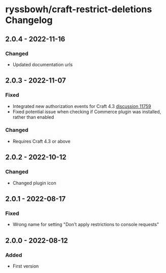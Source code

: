 # ryssbowh/craft-restrict-deletions Changelog

## 2.0.4 - 2022-11-16

### Changed

- Updated documentation urls

## 2.0.3 - 2022-11-07

### Fixed
- Integrated new authorization events for Craft 4.3 [discussion 11759](https://github.com/craftcms/cms/discussions/11759)
- Fixed potential issue when checking if Commerce plugin was installed, rather than enabled

### Changed
- Requires Craft 4.3 or above

## 2.0.2 - 2022-10-12

### Changed
- Changed plugin icon

## 2.0.1 - 2022-08-17

### Fixed
- Wrong name for setting "Don't apply restrictions to console requests"

## 2.0.0 - 2022-08-12

### Added
- First version